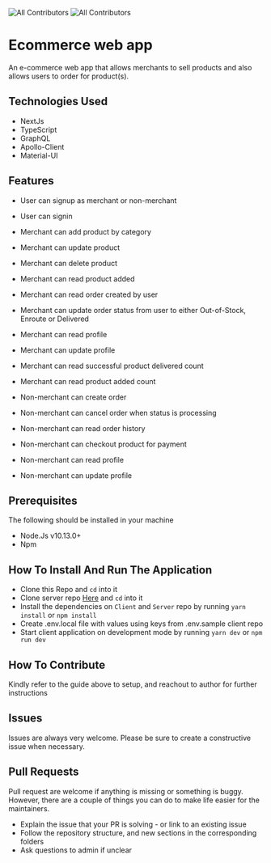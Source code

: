 ![All Contributors](https://img.shields.io/badge/licence-MIT-brightgreen)
![All Contributors](https://img.shields.io/badge/PRs-welcome-brightgreen)

# Ecommerce web app

An e-commerce web app that allows merchants to sell products and also allows users to order for product(s).

## Technologies Used

- NextJs
- TypeScript
- GraphQL
- Apollo-Client
- Material-UI

## Features

- User can signup as merchant or non-merchant
- User can signin

- Merchant can add product by category
- Merchant can update product
- Merchant can delete product
- Merchant can read product added
- Merchant can read order created by user
- Merchant can update order status from user to either Out-of-Stock, Enroute or Delivered
- Merchant can read profile
- Merchant can update profile
- Merchant can read successful product delivered count
- Merchant can read product added count

- Non-merchant can create order
- Non-merchant can cancel order when status is processing
- Non-merchant can read order history
- Non-merchant can checkout product for payment
- Non-merchant can read profile
- Non-merchant can update profile

## Prerequisites

The following should be installed in your machine

- Node.Js v10.13.0+
- Npm

## How To Install And Run The Application

- Clone this Repo and `cd` into it
- Clone server repo [Here](https://github.com/Nelson-Chinedu/ecommerce-server) and `cd` into it
- Install the dependencies on `Client` and `Server` repo by running `yarn install` or `npm install`
- Create .env.local file with values using keys from .env.sample client repo
- Start client application on development mode by running `yarn dev` or `npm run dev`

## How To Contribute

Kindly refer to the guide above to setup, and reachout to author for further instructions

## Issues

Issues are always very welcome. Please be sure to create a constructive issue when necessary.

## Pull Requests

Pull request are welcome if anything is missing or something is buggy. However, there are a couple of things you can do to make life easier for the maintainers.

- Explain the issue that your PR is solving - or link to an existing issue
- Follow the repository structure, and new sections in the corresponding folders
- Ask questions to admin if unclear
